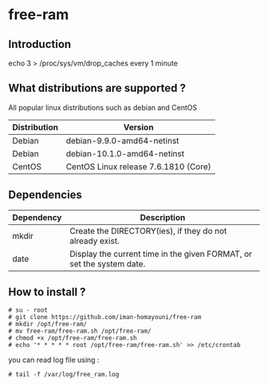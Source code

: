 # free-ram

## Introduction
echo 3 > /proc/sys/vm/drop_caches every 1 minute


## What distributions are supported ?
All popular linux distributions such as debian and CentOS

| Distribution | Version |
| ---------- | ----------- |
| Debian     | debian-9.9.0-amd64-netinst |
| Debian     | debian-10.1.0-amd64-netinst |
| CentOS     | CentOS Linux release 7.6.1810 (Core) |


## Dependencies

| Dependency | Description |
| ---------- | ----------- |
| mkdir      | Create the DIRECTORY(ies), if they do not already exist. |
| date       | Display the current time in the given FORMAT, or set the system date. |


## How to install ?
```
# su - root
# git clone https://github.com/iman-homayouni/free-ram
# mkdir /opt/free-ram/
# mv free-ram/free-ram.sh /opt/free-ram/
# chmod +x /opt/free-ram/free-ram.sh
# echo '* * * * * root /opt/free-ram/free-ram.sh' >> /etc/crontab
```
you can read log file using :
```
# tail -f /var/log/free_ram.log
```
